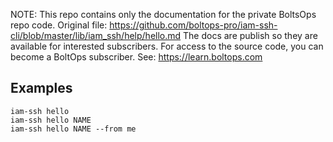 <!-- note marker start -->
NOTE: This repo contains only the documentation for the private BoltsOps repo code.
Original file: https://github.com/boltops-pro/iam-ssh-cli/blob/master/lib/iam_ssh/help/hello.md
The docs are publish so they are available for interested subscribers.
For access to the source code, you can become a BoltOps subscriber.
See: https://learn.boltops.com

<!-- note marker end -->

## Examples

    iam-ssh hello
    iam-ssh hello NAME
    iam-ssh hello NAME --from me
